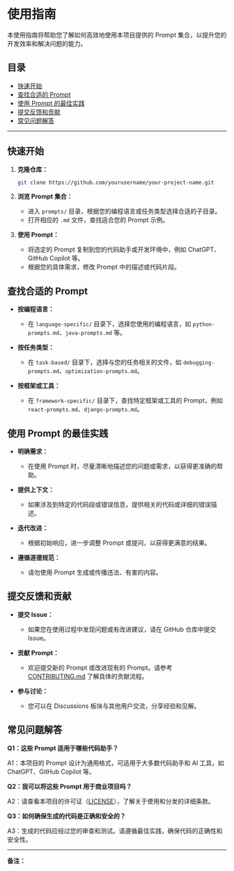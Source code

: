 # 使用指南

本使用指南将帮助您了解如何高效地使用本项目提供的 Prompt 集合，以提升您的开发效率和解决问题的能力。

## 目录

- [快速开始](#快速开始)
- [查找合适的 Prompt](#查找合适的-prompt)
- [使用 Prompt 的最佳实践](#使用-prompt-的最佳实践)
- [提交反馈和贡献](#提交反馈和贡献)
- [常见问题解答](#常见问题解答)

---

## 快速开始

1. **克隆仓库：**

   ```bash
   git clone https://github.com/yourusername/your-project-name.git
   ```

2. **浏览 Prompt 集合：**

   - 进入 `prompts/` 目录，根据您的编程语言或任务类型选择合适的子目录。
   - 打开相应的 `.md` 文件，查找适合您的 Prompt 示例。

3. **使用 Prompt：**

   - 将选定的 Prompt 复制到您的代码助手或开发环境中，例如 ChatGPT、GitHub Copilot 等。
   - 根据您的具体需求，修改 Prompt 中的描述或代码片段。

## 查找合适的 Prompt

- **按编程语言：**

  - 在 `language-specific/` 目录下，选择您使用的编程语言，如 `python-prompts.md`、`java-prompts.md` 等。

- **按任务类型：**

  - 在 `task-based/` 目录下，选择与您的任务相关的文件，如 `debugging-prompts.md`、`optimization-prompts.md`。

- **按框架或工具：**

  - 在 `framework-specific/` 目录下，查找特定框架或工具的 Prompt，例如 `react-prompts.md`、`django-prompts.md`。

## 使用 Prompt 的最佳实践

- **明确需求：**

  - 在使用 Prompt 时，尽量清晰地描述您的问题或需求，以获得更准确的帮助。

- **提供上下文：**

  - 如果涉及到特定的代码段或错误信息，提供相关的代码或详细的错误描述。

- **迭代改进：**

  - 根据初始响应，进一步调整 Prompt 或提问，以获得更满意的结果。

- **遵循道德规范：**

  - 请勿使用 Prompt 生成或传播违法、有害的内容。

## 提交反馈和贡献

- **提交 Issue：**

  - 如果您在使用过程中发现问题或有改进建议，请在 GitHub 仓库中提交 Issue。

- **贡献 Prompt：**

  - 欢迎提交新的 Prompt 或改进现有的 Prompt。请参考 [CONTRIBUTING.md](../CONTRIBUTING.md) 了解具体的贡献流程。

- **参与讨论：**

  - 您可以在 Discussions 板块与其他用户交流，分享经验和见解。

## 常见问题解答

**Q1：这些 Prompt 适用于哪些代码助手？**

A1：本项目的 Prompt 设计为通用格式，可适用于大多数代码助手和 AI 工具，如 ChatGPT、GitHub Copilot 等。

**Q2：我可以将这些 Prompt 用于商业项目吗？**

A2：请查看本项目的许可证（[LICENSE](../LICENSE)），了解关于使用和分发的详细条款。

**Q3：如何确保生成的代码是正确和安全的？**

A3：生成的代码应经过您的审查和测试。请遵循最佳实践，确保代码的正确性和安全性。

---

**备注：**

